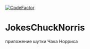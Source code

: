 [![CodeFactor](https://www.codefactor.io/repository/github/nitrosrus/jokeschucknorris/badge)](https://www.codefactor.io/repository/github/nitrosrus/jokeschucknorris)
# JokesChuckNorris
приложение шутки Чака Норриса
